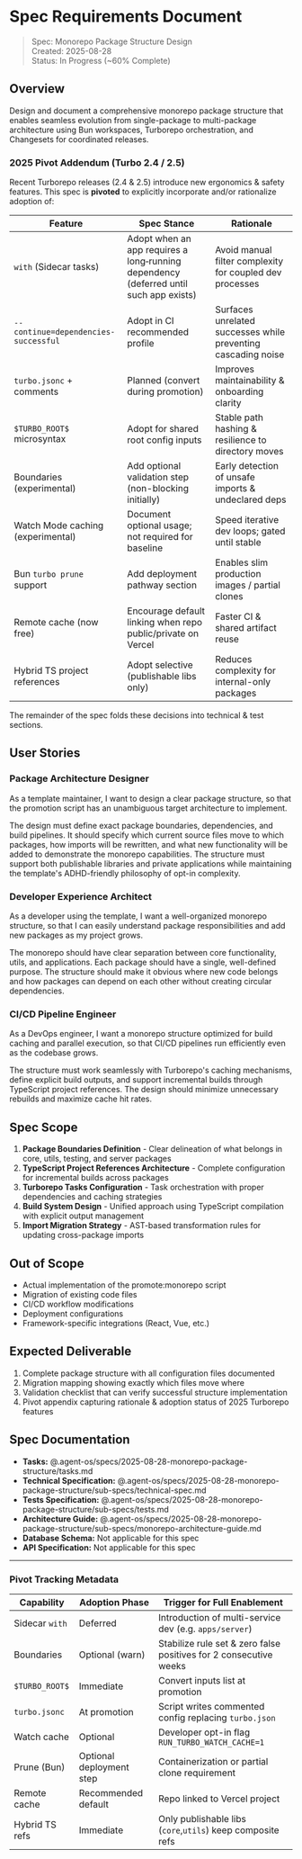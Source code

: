 # Spec Requirements Document

> Spec: Monorepo Package Structure Design  
> Created: 2025-08-28  
> Status: In Progress (~60% Complete)

## Overview

Design and document a comprehensive monorepo package structure that enables
seamless evolution from single-package to multi-package architecture using Bun
workspaces, Turborepo orchestration, and Changesets for coordinated releases.

### 2025 Pivot Addendum (Turbo 2.4 / 2.5)

Recent Turborepo releases (2.4 & 2.5) introduce new ergonomics & safety
features. This spec is **pivoted** to explicitly incorporate and/or rationalize
adoption of:

| Feature                              | Spec Stance                                                                           | Rationale                                                     |
| ------------------------------------ | ------------------------------------------------------------------------------------- | ------------------------------------------------------------- |
| `with` (Sidecar tasks)               | Adopt when an app requires a long‑running dependency (deferred until such app exists) | Avoid manual filter complexity for coupled dev processes      |
| `--continue=dependencies-successful` | Adopt in CI recommended profile                                                       | Surfaces unrelated successes while preventing cascading noise |
| `turbo.jsonc` + comments             | Planned (convert during promotion)                                                    | Improves maintainability & onboarding clarity                 |
| `$TURBO_ROOT$` microsyntax           | Adopt for shared root config inputs                                                   | Stable path hashing & resilience to directory moves           |
| Boundaries (experimental)            | Add optional validation step (non-blocking initially)                                 | Early detection of unsafe imports & undeclared deps           |
| Watch Mode caching (experimental)    | Document optional usage; not required for baseline                                    | Speed iterative dev loops; gated until stable                 |
| Bun `turbo prune` support            | Add deployment pathway section                                                        | Enables slim production images / partial clones               |
| Remote cache (now free)              | Encourage default linking when repo public/private on Vercel                          | Faster CI & shared artifact reuse                             |
| Hybrid TS project references         | Adopt selective (publishable libs only)                                               | Reduces complexity for internal-only packages                 |

The remainder of the spec folds these decisions into technical & test sections.

## User Stories

### Package Architecture Designer

As a template maintainer, I want to design a clear package structure, so that
the promotion script has an unambiguous target architecture to implement.

The design must define exact package boundaries, dependencies, and build
pipelines. It should specify which current source files move to which packages,
how imports will be rewritten, and what new functionality will be added to
demonstrate the monorepo capabilities. The structure must support both
publishable libraries and private applications while maintaining the template's
ADHD-friendly philosophy of opt-in complexity.

### Developer Experience Architect

As a developer using the template, I want a well-organized monorepo structure,
so that I can easily understand package responsibilities and add new packages as
my project grows.

The monorepo should have clear separation between core functionality, utils, and
applications. Each package should have a single, well-defined purpose. The
structure should make it obvious where new code belongs and how packages can
depend on each other without creating circular dependencies.

### CI/CD Pipeline Engineer

As a DevOps engineer, I want a monorepo structure optimized for build caching
and parallel execution, so that CI/CD pipelines run efficiently even as the
codebase grows.

The structure must work seamlessly with Turborepo's caching mechanisms, define
explicit build outputs, and support incremental builds through TypeScript
project references. The design should minimize unnecessary rebuilds and maximize
cache hit rates.

## Spec Scope

1. **Package Boundaries Definition** - Clear delineation of what belongs in
   core, utils, testing, and server packages
2. **TypeScript Project References Architecture** - Complete configuration for
   incremental builds across packages
3. **Turborepo Tasks Configuration** - Task orchestration with proper
   dependencies and caching strategies
4. **Build System Design** - Unified approach using TypeScript compilation with
   explicit output management
5. **Import Migration Strategy** - AST-based transformation rules for updating
   cross-package imports

## Out of Scope

- Actual implementation of the promote:monorepo script
- Migration of existing code files
- CI/CD workflow modifications
- Deployment configurations
- Framework-specific integrations (React, Vue, etc.)

## Expected Deliverable

1. Complete package structure with all configuration files documented
2. Migration mapping showing exactly which files move where
3. Validation checklist that can verify successful structure implementation
4. Pivot appendix capturing rationale & adoption status of 2025 Turborepo
   features

## Spec Documentation

- **Tasks:** @.agent-os/specs/2025-08-28-monorepo-package-structure/tasks.md
- **Technical Specification:**
  @.agent-os/specs/2025-08-28-monorepo-package-structure/sub-specs/technical-spec.md
- **Tests Specification:**
  @.agent-os/specs/2025-08-28-monorepo-package-structure/sub-specs/tests.md
- **Architecture Guide:**
  @.agent-os/specs/2025-08-28-monorepo-package-structure/sub-specs/monorepo-architecture-guide.md
- **Database Schema:** Not applicable for this spec
- **API Specification:** Not applicable for this spec

---

### Pivot Tracking Metadata

| Capability     | Adoption Phase           | Trigger for Full Enablement                                       |
| -------------- | ------------------------ | ----------------------------------------------------------------- |
| Sidecar `with` | Deferred                 | Introduction of multi-service dev (e.g. `apps/server`)            |
| Boundaries     | Optional (warn)          | Stabilize rule set & zero false positives for 2 consecutive weeks |
| `$TURBO_ROOT$` | Immediate                | Convert inputs list at promotion                                  |
| `turbo.jsonc`  | At promotion             | Script writes commented config replacing `turbo.json`             |
| Watch cache    | Optional                 | Developer opt-in flag `RUN_TURBO_WATCH_CACHE=1`                   |
| Prune (Bun)    | Optional deployment step | Containerization or partial clone requirement                     |
| Remote cache   | Recommended default      | Repo linked to Vercel project                                     |
| Hybrid TS refs | Immediate                | Only publishable libs (`core`,`utils`) keep composite refs        |
